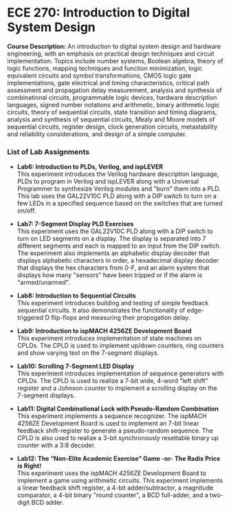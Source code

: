 # **ECE 270: Introduction to Digital System Design**

**Course Description:**
An introduction to digital system design and hardware engineering, with an emphasis on practical design techniques and circuit implementation. Topics include number systems, Boolean algebra, theory of logic functions, mapping techniques and function minimization, logic equivalent circuits and symbol transformations, CMOS logic gate implementations, gate electrical and timing characteristics, critical path assessment and propagation delay measurement, analysis and synthesis of combinational circuits, programmable logic devices, hardware description languages, signed number notations and arithmetic, binary arithmetic logic circuits, theory of sequential circuits, state transition and timing diagrams, analysis and synthesis of sequential circuits, Mealy and Moore models of sequential circuits, register design, clock generation circuits, metastability and reliability considerations, and design of a simple computer.

### **List of Lab Assignments**

- **Lab6: Introduction to PLDs, Verilog, and ispLEVER**<br/>
This experiment introduces the Verilog hardware description language, PLDs to program in Verilog and ispLEVER along with a Universal Programmer to synthesize Verilog modules and "burn" them into a PLD. This lab uses the GAL22V10C PLD along with a DIP switch to turn on a few LEDs in a specified sequence based on the switches that are turned on/off.

- **Lab7: 7-Segment Display PLD Exercises**<br/>
This experiment uses the GAL22V10C PLD along with a DIP switch to turn on LED segments on a display. The display is separated into 7 different segments and each is mapped to an input from the DIP switch. The experiment also implements an alphabetic display decoder that displays alphabetic characters in order, a hexadecimal display decoder that displays the hex characters from 0-F, and an alarm system that displays how many "sensors" have been tripped or if the alarm is "armed/unarmed".

- **Lab8: Introduction to Sequential Circuits**<br/>
This experiment introduces building and testing of simple feedback sequential circuits. It also demonstrates the functionality of edge-triggered D flip-flops and measuring their propogation delay.

- **Lab9: Introduction to ispMACH 4256ZE Development Board**<br/>
This experiment introduces implementation of state machines on CPLDs. The CPLD is used to implement up/down counters, ring counters and show varying text on the 7-segment displays.

- **Lab10: Scrolling 7-Segment LED Display**<br/>
This experiment introduces implementation of sequence generators with CPLDs. The CPLD is used to realize a 7-bit wide, 4-word "left shift" register and a Johnson counter to implement a scrolling display on the 7-segment displays. 

- **Lab11: Digital Combinational Lock with Pseudo-Random Combination**<br/>
This experiment implements a sequence recognizer. The ispMACH 4256ZE Development Board is used to implement an 7-bit linear feedback shift-register to generate a pseudo-random sequence. The CPLD is also used to realize a 3-bit synchronously resettable binary up counter with a 3:8 decoder.

- **Lab12: The “Non-Elite Academic Exercise” Game -or- The Radix Price is Right!**<br/>
This experiment uses the ispMACH 4256ZE Development Board to implement a game using arithmetic circuits. This experiment implements a linear feedback shift register, a 4-bit adder/subtractor, a magnitude comparator, a 4-bit binary "round counter", a BCD full-adder, and a two-digit BCD adder.
